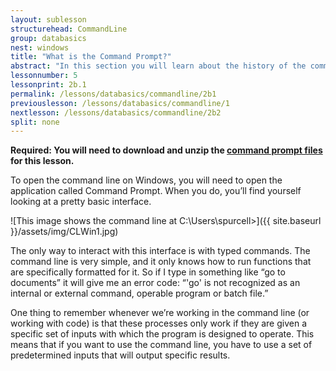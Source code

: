 ```yaml
---
layout: sublesson
structurehead: CommandLine
group: databasics
nest: windows
title: "What is the Command Prompt?"
abstract: "In this section you will learn about the history of the command line in computers, and why it matters for doing digital research."
lessonnumber: 5
lessonprint: 2b.1
permalink: /lessons/databasics/commandline/2b1
previouslesson: /lessons/databasics/commandline/1
nextlesson: /lessons/databasics/commandline/2b2
split: none
---
```


**Required: You will need to download and unzip the [command prompt files](https://ucsf.box.com/s/xlyqx9t24e2su78ww2jh52f6xc2xp4va) for this lesson.**

To open the command line on Windows, you will need to open the application called Command Prompt. When you do, you’ll find yourself looking at a pretty basic interface. 

![This image shows the command line at C:\Users\spurcell>]({{ site.baseurl }}/assets/img/CLWin1.jpg)

The only way to interact with this interface is with typed commands. The command line is very simple, and it only knows how to run functions that are specifically formatted for it. So if I type in something like “go to documents” it will give me an error code: “'go' is not recognized as an internal or external command, operable program or batch file.” 

One thing to remember whenever we’re working in the command line (or working with code) is that these processes only work if they are given a specific set of inputs with which the program is designed to operate. This means that if you want to use the command line, you have to use a set of predetermined inputs that will output specific results. 